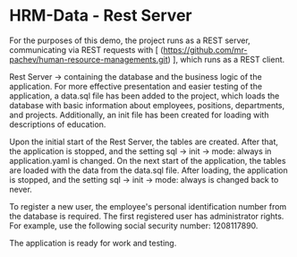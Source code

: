 # HRM-Data - Rest Server
For the purposes of this demo, the project runs as a REST server, communicating via REST requests with [ (https://github.com/mr-pachev/human-resource-managements.git) ], which runs as a REST client.

Rest Server -> containing the database and the business logic of the application.
For more effective presentation and easier testing of the application, a data.sql file has been added to the project, which loads the database with basic information about employees, positions, departments, and projects. Additionally, an init file has been created for loading with descriptions of education.

Upon the initial start of the Rest Server, the tables are created. After that, the application is stopped, and the setting sql -> init -> mode: always in application.yaml is changed. On the next start of the application, the tables are loaded with the data from the data.sql file. After loading, the application is stopped, and the setting sql -> init -> mode: always is changed back to never.

To register a new user, the employee's personal identification number from the database is required. The first registered user has administrator rights. For example, use the following social security number: 1208117890.

The application is ready for work and testing.
